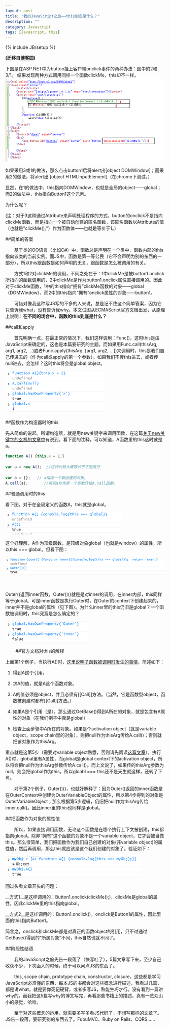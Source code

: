 ```yaml
---
layout: post
title: "我的JavaScript之旅——this到底是什么？"
description: ""
category: Javascript
tags: [Javascript, this]
---
```

{% include JB/setup %}

**(迁移自[博客园](http://www.cnblogs.com/CaiAbin/archive/2010/09/25/1834797.html))**

下图是在ASP.NET中为button挂上客户端onclick事件的两种办法：图中的2和3/1。 结果发现两种方式调用同样一个函数clickMe，this却不一样。　
![asp.net](/uploads/20130901/aspnet.png)

如果采用3或1的做法，那么点击button1后将alert出[object DOMWindow]；而采用2的做法，将alert出 [object HTMLInputElement]（在chrome下测试。）

显然，在1的做法中，this指向DOMWindow，也就是全局的object——global；而2的做法中，this指向Button1这个元素。

为什么呢？

(注：对于3这种通过Attribute来声明处理程序的方式，button的onclick不是指向clickMe函数，而是指向一个被自动创建的匿名函数，该匿名函数以Attribute的值（也就是"clickMe();"）作为函数体——也就是等价于1。)



##简单的答案

　　基于类的OO语言（比如C#）中，函数总是声明在一个类中，函数内部的this指向该类的当前实例。而JS中，函数是第一等公民（它不会声明为别的东西的一部分），所以this跟函数是如何声明的无关，跟函数是怎么被调用的有关。

　　方式1和2对clickMe的调用，不同之处在于：1中clickMe是被button1.onclick所指向的函数调用的，2中clickMe是作为button1.onclick属性直接调用的。因此对于clickMe函数，1中的this指向“拥有”clickMe函数的对象——global（DOMWindow），而2中的this指向“拥有”onclick属性的对象——button1。

　　可惜对像我这种写JS写的不多的人来说，总是记不住这个简单答案，因为它只告诉我what，没有告诉我why。本文试图从ECMAScript官方文档出发，从原理上说明：__在不同的场合中，函数的this到底是什么？__

 

##call和apply

　　首先明确一点，在最正常的情况下，我们这样调用：Func()，这时this是由JavaScript来确定的，这也是本篇要研究的主题。而如果用Func.call(thisArg,  arg1, arg2, ...)或者Func.apply(thisArg, [arg1, arg2, ...])来调用时，this是我们自己传进去的（作为call或apply的第一个参数）。如果我们不传this进去，或者传null进去，会怎样？这时this将会是global object。

![this1](/uploads/20130901/this1.png)
　　

##函数作为构造器时的this

先从简单的说起。所谓构造器，就是用new关键字来调用函数，在这篇[关于new关键字的玄机的文章中](/javascript/2013/08/31/javascript-2-new)有说到。看下面的注释，可以知道，A函数里的this这时就是a。

```javascript
function A() {this.x = 1;}

var a = new A();  //这行代码大概等价于下面两行
 
var a = {};   // a指向一个新创建的对象。
A.call(a);       //再把a作为第一个参数传给A.call函数。
```
 

##普通调用时的this

看下图，对于在全局定义的函数A，this就是global。

![this1](/uploads/20130901/this2.png)

这个好理解，A作为顶级函数，是顶级对象global（也就是window）的属性，所以this === global。但看下图：

![this1](/uploads/20130901/this3.png)

　　

Outer()返回inner函数，Outer()()就是是对inner的调用，在inner内部，this同样等于global。可是inner函数是执行Outer时，在Outer的context下创建起来的，inner并不是global的属性（见下图）。为什么inner里的this仍旧是global？一个函数被调用时，this究竟是怎么确定的？

![this1](/uploads/20130901/this4.png)

　　
##官方文档对this的解释

上面第1个例子，当执行A()时，[这里说明了函数被调用时发生的事情](http://bclary.com/2004/11/07/#a-11.2.3 "Function Calls")，简述如下：

1. 得到A这个引用。

2. 求A的值，就是A这个函数对象。

3. A的值必须是object，并且必须有[[Call]]方法。（当然，它是函数型object，函数被创建时都有[[Call]]方法。）

4. 如果A是个引用（是），那么通过GetBase()得到A所在的对象，就是包含有A属性的对象（在我们例子中就是global）

5. 检查上面步骤中A所在的对象。如果是个activation object（就是variable object，scope chain里的对象），则把null作为thisArg传给A.call()；否则就把该对象作为thisArg。

重点就是这第5步（需要对variable object熟悉，否则请先阅读[这篇文章](/javascript/2013/09/01/javascript-3-from-scopechain-to-closure "从原型链到闭包")），执行A()时，global里有A属性，而global是global context下的activation object，所以将会把null作为thisArg参数传给A.call()。而上文说了，如果传的thisArg参数为null，则会把global作为this。所以gloabl === this还不是天生就这样，还转了下弯。

　　对于第2个例子，Outer()()，也就好解释了：因为Outer()返回的inner函数是在OuterContext中创建为OuterVariableObject的属性，所以第4步得到的对象是OuterVariableObject；那么根据第5步逻辑，仍旧把null作为thisArg传给inner.call()。因此inner里的this也同样是global。

 
##把函数作为对象的属性值

　　所以，如果直接调用函数，无论这个函数是在哪个执行上下文被创建，this都指向global。除非“拥有”这个函数的对象不是一个variable object，它才会被当做this。那么很简单，我们把函数作为我们自己创建的对象(非variable object)的属性值，然后再调用，那么this就应该是这个我们创建的对象了。验证如下：

![](/uploads/20130901/this5.png)


回过头看文章开头的问题：

__方式1__是这样调用的：Button1.onclick(clickMe();)，clickMe是global的属性，因此clickMe里的this指向global。

__方式2__是这样调用的：Button1.onclick()，onclick是Button1的属性，因此里面的this指向Button1。

简言之，onclick和clickMe都是对真正的函数object的引用，只不过通过GetBase()得到的“所属对象”不同，this自然也就不同了。

 

##阶段性结语

　　我的JavaScript之旅先告一段落了（快写吐了），5篇文章写下来，至少自己收获不少，下次面人的时候，终于可以问点JS的东西了。

　　this, scope chain, prototype chain, constructor, closure，这些都是学习JavaScript必须懂的东西，每本JS的书都会对这些概念进行描述，我看过几篇，都是讲what，就是要你死记硬背，或者多写JS，熟能生巧才行。没有看到一篇讲why的。而我把这5篇写why的博文写完，再看那些书籍上的描述，真有一览众山小的感觉，哈哈。

　　至于对这些概念的运用，就需要多写多看JS代码了，不想写那样的文章了。JS告一段落，要研究别的东西去了。FubuMVC、Ruby on Rails、CQRS……
